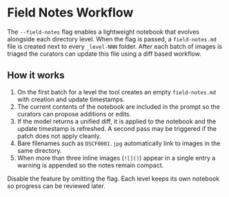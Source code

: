 # Field Notes Workflow

The `--field-notes` flag enables a lightweight notebook that evolves alongside each directory level. When the flag is passed, a `field-notes.md` file is created next to every `_level-NNN` folder. After each batch of images is triaged the curators can update this file using a diff based workflow.

## How it works

1. On the first batch for a level the tool creates an empty `field-notes.md` with creation and update timestamps.
2. The current contents of the notebook are included in the prompt so the curators can propose additions or edits.
3. If the model returns a unified diff, it is applied to the notebook and the update timestamp is refreshed. A second pass may be triggered if the patch does not apply cleanly.
4. Bare filenames such as `DSCF0001.jpg` automatically link to images in the same directory.
5. When more than three inline images (`![]()`) appear in a single entry a warning is appended so the notes remain compact.

Disable the feature by omitting the flag. Each level keeps its own notebook so progress can be reviewed later.
